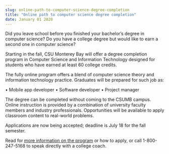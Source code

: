 ```yaml
---
slug: online-path-to-computer-science-degree-completion
title: "Online path to computer science degree completion"
date: January 01 2020
---
```


<p>Did you leave school before you finished your bachelor’s degree in computer science? Do you have a college degree but would like to earn a second one in computer science?</p><p>Starting in the fall, CSU Monterey Bay will offer a degree completion program in Computer Science and Information Technology designed for students who have earned at least 60 college credits.</p><p>The fully online program offers a blend of computer science theory and information technology practice. Graduates will be prepared for such job as:</p><p>• Mobile app developer • Software developer • Project manager</p><p>The degree can be completed without coming to the CSUMB campus. Online instruction is provided by a combination of university faculty members and industry professionals. Opportunities will be available to apply classroom content to real-world problems.</p><p>Applications are now being accepted; deadline is July 18 for the fall semester.</p><p>Read for <a href="http://www.calstateonline.net/">more information on the program</a> or how to apply, or call 1-800-247-5168 to speak directly with a college coach.</p>
